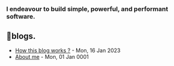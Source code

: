 # 

  ### **I endeavour to build simple, powerful, and performant software.**

## 📝blogs.
<!-- writing starts -->
* [How this blog works ?](https://akhilsahuji.github.io/blog/post/2023-01-16-first-post/) - Mon, 16 Jan 2023
* [About me](https://akhilsahuji.github.io/blog/page/about/) - Mon, 01 Jan 0001
<!-- writing ends -->
